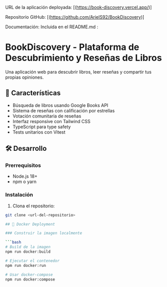 URL de la aplicación deployada: [(https://book-discovery.vercel.app/)]

Repositorio GitHub: [(https://github.com/ArielS92/BookDiscovery)]

Documentación: Incluida en el README.md :
# BookDiscovery - Plataforma de Descubrimiento y Reseñas de Libros

Una aplicación web para descubrir libros, leer reseñas y compartir tus propias opiniones.

## 🚀 Características

- Búsqueda de libros usando Google Books API
- Sistema de reseñas con calificación por estrellas
- Votación comunitaria de reseñas
- Interfaz responsive con Tailwind CSS
- TypeScript para type safety
- Tests unitarios con Vitest

## 🛠️ Desarrollo

### Prerrequisitos

- Node.js 18+ 
- npm o yarn

### Instalación

1. Clona el repositorio:
```bash
git clone <url-del-repositorio>

## 🐳 Docker Deployment

### Construir la imagen localmente

```bash
# Build de la imagen
npm run docker:build

# Ejecutar el contenedor
npm run docker:run

# Usar docker-compose
npm run docker:compose